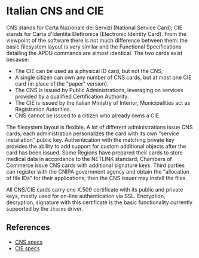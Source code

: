 # Italian CNS and CIE

CNS stands for Carta Nazionale dei Servizi (National Service Card); CIE stands for Carta d'Identità Elettronica (Electronic Identity Card). From the viewpoint of the software there is not much difference between them: the basic filesystem layout is very similar and the Functional Specifications detailing the APDU commands are almost identical. The two cards exist because:

* The CIE can be used as a physical ID card, but not the CNS;
* A single citizen can own any number of CNS cards, but at most one CIE card (in place of the "paper" version).
* The CNS is issued by Public Administrations, leveraging on services provided by a qualified Certification Authority.
* The CIE is issued by the italian Ministry of Interior, Municipalities act as Registration Autorities.
* CNS cannot be issued to a citizen who already owns a CIE.

The filesystem layout is flexible. A lot of different administrations issue CNS cards; each administration personalizes the card with its own "service installation" public key. Authentication with the matching private key provides the ability to add support for custom additional objects after the card has been issued. Some Regions have prepared their cards to store medical data in accordance to the NETLINK standard; Chambers of Commerce issue CNS cards with additional signature keys. Third parties can register with the CNIPA government agency and obtain the "allocation of file IDs" for their applications; then the CNS issuer may install the files.

All CNS/CIE cards carry one X.509 certificate with its public and private keys, mostly used for on-line authentication via SSL. Encryption, decryption, signature with this certificate is the basic functionality currently supported by the `itacns` driver.

## References

* [CNS specs](https://www.agid.gov.it/sites/default/files/repository_files/documentazione_trasparenza/cns_functional_specification_1.1.6_02042011.pdf)
* [CIE specs](https://developers.italia.it/en/cie/)
